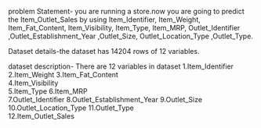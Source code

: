 problem Statement-
 you are running a store.now you are going to predict the Item_Outlet_Sales by using Item_Identifier,	Item_Weight,	Item_Fat_Content,	Item_Visibility,	Item_Type,	Item_MRP,	Outlet_Identifier	,Outlet_Establishment_Year	,Outlet_Size,	Outlet_Location_Type	,Outlet_Type.	


Dataset details-the dataset has 14204 rows of 12 variables.

dataset description-
There are 12 variables in dataset 
1.Item_Identifier
2.Item_Weight
3.Item_Fat_Content	
4.Item_Visibility	
5.Item_Type
6.Item_MRP		
7.Outlet_Identifier	
8.Outlet_Establishment_Year	
9.Outlet_Size	
10.Outlet_Location_Type	
11.Outlet_Type	
12.Item_Outlet_Sales


